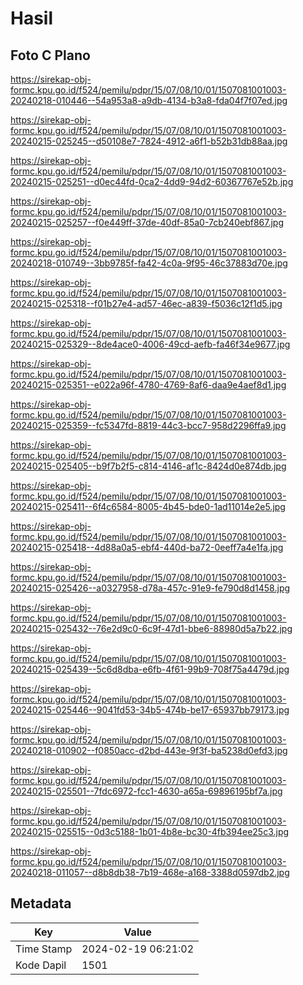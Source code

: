 # Hasil

## Foto C Plano

https://sirekap-obj-formc.kpu.go.id/f524/pemilu/pdpr/15/07/08/10/01/1507081001003-20240218-010446--54a953a8-a9db-4134-b3a8-fda04f7f07ed.jpg

https://sirekap-obj-formc.kpu.go.id/f524/pemilu/pdpr/15/07/08/10/01/1507081001003-20240215-025245--d50108e7-7824-4912-a6f1-b52b31db88aa.jpg

https://sirekap-obj-formc.kpu.go.id/f524/pemilu/pdpr/15/07/08/10/01/1507081001003-20240215-025251--d0ec44fd-0ca2-4dd9-94d2-60367767e52b.jpg

https://sirekap-obj-formc.kpu.go.id/f524/pemilu/pdpr/15/07/08/10/01/1507081001003-20240215-025257--f0e449ff-37de-40df-85a0-7cb240ebf867.jpg

https://sirekap-obj-formc.kpu.go.id/f524/pemilu/pdpr/15/07/08/10/01/1507081001003-20240218-010749--3bb9785f-fa42-4c0a-9f95-46c37883d70e.jpg

https://sirekap-obj-formc.kpu.go.id/f524/pemilu/pdpr/15/07/08/10/01/1507081001003-20240215-025318--f01b27e4-ad57-46ec-a839-f5036c12f1d5.jpg

https://sirekap-obj-formc.kpu.go.id/f524/pemilu/pdpr/15/07/08/10/01/1507081001003-20240215-025329--8de4ace0-4006-49cd-aefb-fa46f34e9677.jpg

https://sirekap-obj-formc.kpu.go.id/f524/pemilu/pdpr/15/07/08/10/01/1507081001003-20240215-025351--e022a96f-4780-4769-8af6-daa9e4aef8d1.jpg

https://sirekap-obj-formc.kpu.go.id/f524/pemilu/pdpr/15/07/08/10/01/1507081001003-20240215-025359--fc5347fd-8819-44c3-bcc7-958d2296ffa9.jpg

https://sirekap-obj-formc.kpu.go.id/f524/pemilu/pdpr/15/07/08/10/01/1507081001003-20240215-025405--b9f7b2f5-c814-4146-af1c-8424d0e874db.jpg

https://sirekap-obj-formc.kpu.go.id/f524/pemilu/pdpr/15/07/08/10/01/1507081001003-20240215-025411--6f4c6584-8005-4b45-bde0-1ad11014e2e5.jpg

https://sirekap-obj-formc.kpu.go.id/f524/pemilu/pdpr/15/07/08/10/01/1507081001003-20240215-025418--4d88a0a5-ebf4-440d-ba72-0eeff7a4e1fa.jpg

https://sirekap-obj-formc.kpu.go.id/f524/pemilu/pdpr/15/07/08/10/01/1507081001003-20240215-025426--a0327958-d78a-457c-91e9-fe790d8d1458.jpg

https://sirekap-obj-formc.kpu.go.id/f524/pemilu/pdpr/15/07/08/10/01/1507081001003-20240215-025432--76e2d9c0-6c9f-47d1-bbe6-88980d5a7b22.jpg

https://sirekap-obj-formc.kpu.go.id/f524/pemilu/pdpr/15/07/08/10/01/1507081001003-20240215-025439--5c6d8dba-e6fb-4f61-99b9-708f75a4479d.jpg

https://sirekap-obj-formc.kpu.go.id/f524/pemilu/pdpr/15/07/08/10/01/1507081001003-20240215-025446--9041fd53-34b5-474b-be17-65937bb79173.jpg

https://sirekap-obj-formc.kpu.go.id/f524/pemilu/pdpr/15/07/08/10/01/1507081001003-20240218-010902--f0850acc-d2bd-443e-9f3f-ba5238d0efd3.jpg

https://sirekap-obj-formc.kpu.go.id/f524/pemilu/pdpr/15/07/08/10/01/1507081001003-20240215-025501--7fdc6972-fcc1-4630-a65a-69896195bf7a.jpg

https://sirekap-obj-formc.kpu.go.id/f524/pemilu/pdpr/15/07/08/10/01/1507081001003-20240215-025515--0d3c5188-1b01-4b8e-bc30-4fb394ee25c3.jpg

https://sirekap-obj-formc.kpu.go.id/f524/pemilu/pdpr/15/07/08/10/01/1507081001003-20240218-011057--d8b8db38-7b19-468e-a168-3388d0597db2.jpg


## Metadata

| Key        | Value               |
| ---------- | ------------------- |
| Time Stamp | 2024-02-19 06:21:02 |
| Kode Dapil | 1501                |



